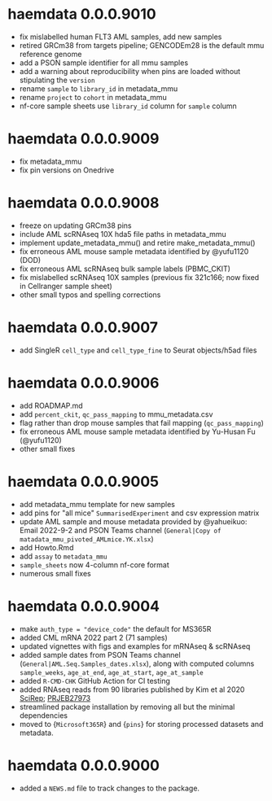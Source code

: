 # haemdata 0.0.0.9010
* fix mislabelled human FLT3 AML samples, add new samples
* retired GRCm38 from targets pipeline; GENCODEm28 is the default mmu reference genome
* add a PSON sample identifier for all mmu samples
* add a warning about reproducibility when pins are loaded without stipulating the `version`
* rename `sample` to `library_id` in metadata_mmu
* rename `project` to `cohort` in metadata_mmu
* nf-core sample sheets use `library_id` column for `sample` column

# haemdata 0.0.0.9009
  * fix metadata_mmu 
  * fix pin versions on Onedrive

# haemdata 0.0.0.9008
  * freeze on updating GRCm38 pins
  * include AML scRNAseq 10X hda5 file paths in metadata_mmu
  * implement update_metadata_mmu() and retire make_metadata_mmu()
  * fix erroneous AML mouse sample metadata identified by @yufu1120 (DOD)
  * fix erroneous AML scRNAseq bulk sample labels (PBMC_CKIT)
  * fix mislabelled scRNAseq 10X samples (previous fix 321c166; now fixed in Cellranger sample sheet)
  * other small typos and spelling corrections

# haemdata 0.0.0.9007
  * add SingleR `cell_type` and `cell_type_fine` to Seurat objects/h5ad files
  
# haemdata 0.0.0.9006
* add ROADMAP.md
* add `percent_ckit`, `qc_pass_mapping` to mmu_metadata.csv
* flag rather than drop mouse samples that fail mapping (`qc_pass_mapping`)
* fix erroneous AML mouse sample metadata identified by Yu-Husan Fu (@yufu1120)
* other small fixes
  
# haemdata 0.0.0.9005
* add metadata_mmu template for new samples
* add pins for "all mice" `SummarisedExperiment` and csv expression matrix
* update AML sample and mouse metadata provided by @yahueikuo: Email 2022-9-2 and 
  PSON Teams channel (`General|Copy of matadata_mmu_pivoted_AMLmice.YK.xlsx`)
* add Howto.Rmd
* add `assay` to `metadata_mmu`
* `sample_sheets` now 4-column nf-core format
* numerous small fixes

# haemdata 0.0.0.9004
* make `auth_type = "device_code"` the default for MS365R
* added CML mRNA 2022 part 2 (71 samples)
* updated vignettes with figs and examples for mRNAseq & scRNAseq
* added sample dates from PSON Teams channel (`General|AML.Seq.Samples_dates.xlsx`), along with computed columns `sample_weeks`, `age_at_end`, `age_at_start`, `age_at_sample`
* added `R-CMD-CHK` GitHub Action for CI testing
* added RNAseq reads from 90 libraries published by Kim et al 2020 [SciRep](https://www.nature.com/articles/s41598-020-76933-2); [PRJEB27973](https://www.ncbi.nlm.nih.gov/bioproject/?term=PRJEB27973)
* streamlined package installation by removing all but the minimal dependencies
* moved to {`Microsoft365R`} and {`pins`} for storing processed datasets and metadata. 
  
# haemdata 0.0.0.9000

* added a `NEWS.md` file to track changes to the package.
